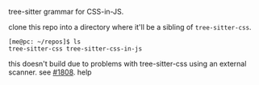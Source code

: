 tree-sitter grammar for CSS-in-JS.

clone this repo into a directory where it'll be a sibling of `tree-sitter-css`.

```
[me@pc: ~/repos]$ ls
tree-sitter-css tree-sitter-css-in-js
```

this doesn't build due to problems with tree-sitter-css using an external scanner.  see [#1808](https://github.com/tree-sitter/tree-sitter/issues/1808).  help
